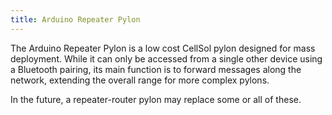 ```yaml
---
title: Arduino Repeater Pylon
---
```


The Arduino Repeater Pylon is a low cost CellSol pylon designed for mass deployment. While it can only be accessed from a single other device using a Bluetooth
pairing, its main function is to forward messages along the network, extending the overall range for more complex pylons.

In the future, a repeater-router pylon may replace some or all of these.